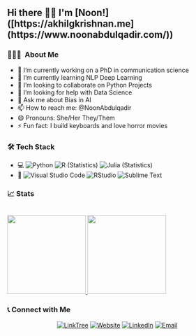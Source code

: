 <h2> Hi there 👋🏾
I'm [Noon!]([https://akhilgkrishnan.me](https://www.noonabdulqadir.com/)) </h2>

<h3> 👩🏾‍💻 &nbsp;About Me </h3>

- 🔭 I’m currently working on a PhD in communication science
- 🌱 I’m currently learning NLP Deep Learning 
- 👯 I’m looking to collaborate on Python Projects
- 🤔 I’m looking for help with Data Science
- 💬 Ask me about Bias in AI
- 📫 How to reach me: @NoonAbdulqadir
- 😄 Pronouns: She/Her They/Them
- ⚡ Fun fact: I build keyboards and love horror movies

<h3> 🛠 Tech Stack </h3>

- 💻
  ![Python](https://img.shields.io/badge/-Python-333333?style=flat&logo=python)
  ![R (Statistics)](https://img.shields.io/badge/-R-333333?style=flat&logo=R&logoColor=276DC3)
  ![Julia (Statistics)](https://img.shields.io/badge/-Julia-333333?style=flat&logo=Julia&logoColor=276DC3)
- 🔧
  ![Visual Studio Code](https://img.shields.io/badge/-Visual%20Studio%20Code-333333?style=flat&logo=visual-studio-code&logoColor=007ACC)
  ![RStudio](https://img.shields.io/badge/-RStudio-333333?style=flat&logo=rstudio)
  ![Sublime Text](https://img.shields.io/badge/-Sublime%20Text-333333?style=flat&logo=sublime%20text-ide&logoColor=2C2255)

<h3> 📈 Stats </h3>

<br/>

<a href="https://github.com/AVS1508">
  <img height="180em" src="https://github-readme-stats.vercel.app/api?username=noon-abdulqadir&show_icons=true&theme=default" />
  <img height="180em" src="https://github-readme-stats.vercel.app/api/top-langs/?username=noon-abdulqadir&layout=compact&theme=default" />
</a>

<br/>

<h3> 📞 Connect with Me </h3>

<p align="center">
<a href="https://linktr.ee/noon.abdulqadir/"><img alt="LinkTree" src="https://img.shields.io/badge/Linktree-Noon%20Abdulqadir-blue?style=flat-square&logo=linktree"></a>
<a href="https://www.noonabdulqadir.com/"><img alt="Website" src="https://img.shields.io/badge/Website-www.noonabdulqadir.com-blue?style=flat-square&logo=google-chrome"></a>
<a href="https://www.linkedin.com/in/noon-abdulqadir/"><img alt="LinkedIn" src="https://img.shields.io/badge/LinkedIn-Noon%20Abdulqadir-blue?style=flat-square&logo=linkedin"></a>
<a href="mailto:noon.abdulqadir@gmail.com"><img alt="Email" src="https://img.shields.io/badge/Email-noon.abdulqadir@gmail.com-blue?style=flat-square&logo=gmail"></a>
</p>
